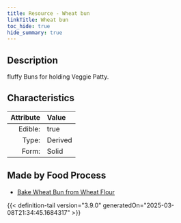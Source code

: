 ```yaml
---
title: Resource - Wheat bun
linkTitle: Wheat bun
toc_hide: true
hide_summary: true
---
```

<!-- This is generated by the MarsSim HelpGenertor, do not edit. -->

## Description
fluffy Buns for holding Veggie Patty.

## Characteristics

| Attribute      | Value |
|--------:|:------|
|Edible:|true|
|Type:|Derived|
|Form:|Solid|
 



## Made by Food Process

- [Bake Wheat Bun from Wheat Flour](/docs/definitions/food/bake-wheat-bun-from-wheat-flour)

    


{{< definition-tail version="3.9.0" generatedOn="2025-03-08T21:34:45.1684317" >}}



